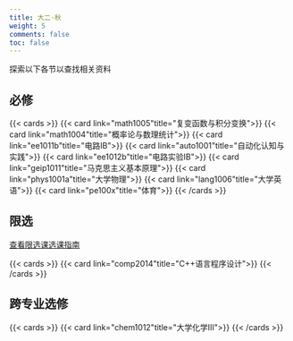 ```yaml
---
title: 大二·秋
weight: 5
comments: false
toc: false
---
```

探索以下各节以查找相关资料
## 必修
<!--more-->
{{< cards >}}
{{< card link="math1005"title="复变函数与积分变换">}}
{{< card link="math1004"title="概率论与数理统计">}}
{{< card link="ee1011b"title="电路IB">}}
{{< card link="auto1001"title="自动化认知与实践">}}
{{< card link="ee1012b"title="电路实验IB">}}
{{< card link="geip1011"title="马克思主义基本原理">}}
{{< card link="phys1001a"title="大学物理">}}
{{< card link="lang1006"title="大学英语">}}
{{< card link="pe100x"title="体育">}}
{{< /cards >}}
## 限选
[查看限选课选课指南](https://hoa.moe/blog/selecting-distributive-lessons/)
<!--more-->
{{< cards >}}
{{< card link="comp2014"title="C++语言程序设计">}}
{{< /cards >}}
## 跨专业选修
<!--more-->
{{< cards >}}
{{< card link="chem1012"title="大学化学III">}}
{{< /cards >}}



